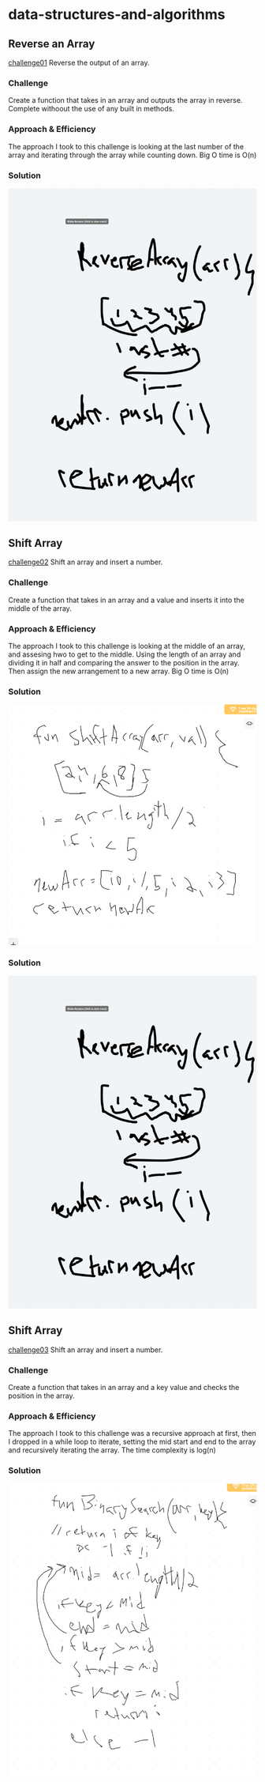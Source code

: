 # data-structures-and-algorithms

## Reverse an Array
<!-- Short summary or background information -->
[challenge01](code-challenges/array-reverse/array-reverse.js)
Reverse the output of an array.

### Challenge
<!-- Description of the challenge -->
Create a function that takes in an array and outputs the array in reverse. Complete withoout the use of any built in methods.

### Approach & Efficiency
<!-- What approach did you take? Why? What is the Big O space/time for this approach? -->
The approach I took to this challenge is looking at the last number of the array and iterating through the array while counting down. Big O time is O(n)

### Solution
<!-- Embedded whiteboard image -->
![](code-challenges/array-reverse/whiteboard_class_01.PNG)


## Shift Array
<!-- Short summary or background information -->
[challenge02](code-challenges/arrayShift/array-shift.js)
Shift an array and insert a number.

### Challenge
<!-- Description of the challenge -->
Create a function that takes in an array and a value and inserts it into the middle of the array.

### Approach & Efficiency
<!-- What approach did you take? Why? What is the Big O space/time for this approach? -->
The approach I took to this challenge is looking at the middle of an array, and assesing hwo to get to the middle. Using the length of an array and dividing it in half and comparing the answer to the position in the array. Then assign the new arrangement to a new array. Big O time is O(n)

### Solution
<!-- Embedded whiteboard image -->
![](assets/whiteboard_class_02.PNG)

### Solution
<!-- Embedded whiteboard image -->
![](code-challenges/array-reverse/whiteboard_class_01.PNG)


## Shift Array
<!-- Short summary or background information -->
[challenge03](code-challenges/arrayBinarySearch/array-binary-search.js)
Shift an array and insert a number.

### Challenge
<!-- Description of the challenge -->
Create a function that takes in an array and a key value and checks the position in the array.

### Approach & Efficiency
<!-- What approach did you take? Why? What is the Big O space/time for this approach? -->
The approach I took to this challenge was a recursive approach at first, then I dropped in a while loop to iterate, setting the mid start and end to the array and recursively iterating the array. The time complexity is log(n)

### Solution
<!-- Embedded whiteboard image -->
![](assets/whiteboard_class_03.PNG)
